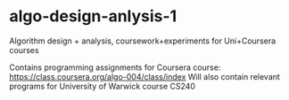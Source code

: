 algo-design-anlysis-1
=====================

Algorithm design + analysis, coursework+experiments for Uni+Coursera courses

Contains programming assignments for Coursera course: https://class.coursera.org/algo-004/class/index
Will also contain relevant programs for University of Warwick course CS240
